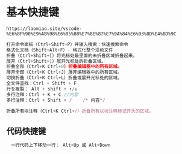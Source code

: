 # 基本快捷键

`https://laomiao.site/vscode-%E6%8F%90%E9%AB%98%E6%95%88%E7%8E%87%E7%9A%84%E6%93%8D%E4%BD%9C`

```javascript
打开命令面板（Ctrl+Shift+P）并输入搜索：快速搜索命令
格式化文档（Shift+Alt+F）- 格式化整个活动文件
折叠（Ctrl+Shift+[）将光标处最里面的未折叠区域折叠起来。
展开（Ctrl+Shift+]）展开光标处的折叠区域。
折叠全部（Ctrl+K Ctrl+0）折叠编辑器中的所有区域。
展开全部（Ctrl+K Ctrl+J）展开编辑器中的所有区域。
切换折叠（Ctrl+K Ctrl+L）折叠或展开光标处的区域。
全文件查找：Ctrl + Shift + F
行を複製： Alt + shift + ↑/↓ 
多行注释：Ctrl + K + C //内容
多行注释：Ctrl + Shift + /    /* 内容*/

折叠所有块注释（Ctrl+K Ctrl+/）折叠所有以块注释标记开头的区域。

```

## 代码快捷键

```JavaScript
　一行代码上下移动一行： Alt+Up 或 Alt+Down

```
